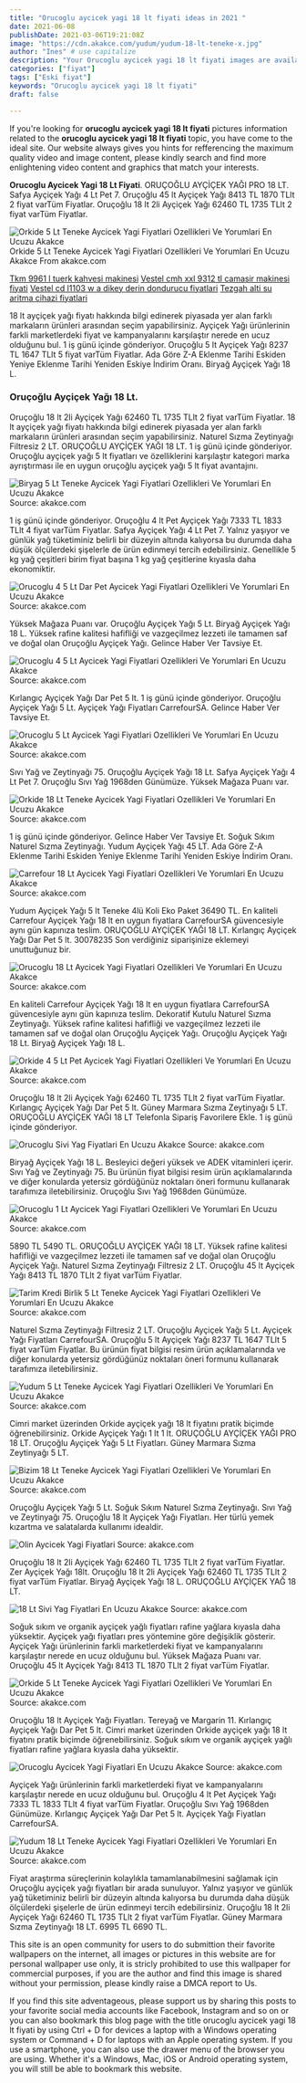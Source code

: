 ```yaml
---
title: "Orucoglu aycicek yagi 18 lt fiyati ideas in 2021 "
date: 2021-06-08
publishDate: 2021-03-06T19:21:08Z
image: "https://cdn.akakce.com/yudum/yudum-18-lt-teneke-x.jpg"
author: "Ines" # use capitalize
description: "Your Orucoglu aycicek yagi 18 lt fiyati images are available in this site. Orucoglu aycicek yagi 18 lt fiyati are a topic that is being searched for and liked by netizens today. You can Get the Orucoglu aycicek yagi 18 lt fiyati files here. Get all royalty-free photos and vectors."
categories: ["fiyat"]
tags: ["Eski fiyat"]
keywords: "Orucoglu aycicek yagi 18 lt fiyati"
draft: false

---
```


If you're looking for **orucoglu aycicek yagi 18 lt fiyati** pictures information related to the **orucoglu aycicek yagi 18 lt fiyati** topic, you have come to the ideal  site.  Our website always  gives you  hints  for refferencing  the maximum  quality video and image  content, please kindly search and find more enlightening video content and graphics  that match your interests.

**Orucoglu Aycicek Yagi 18 Lt Fiyati**. ORUÇOĞLU AYÇİÇEK YAĞI PRO 18 LT. Safya Ayçiçek Yağı 4 Lt Pet 7. Oruçoğlu 45 lt Ayçiçek Yağı 8413 TL 1870 TLlt 2 fiyat varTüm Fiyatlar. Oruçoğlu 18 lt 2li Ayçiçek Yağı 62460 TL 1735 TLlt 2 fiyat varTüm Fiyatlar.

![Orkide 5 Lt Teneke Aycicek Yagi Fiyatlari Ozellikleri Ve Yorumlari En Ucuzu Akakce](https://cdn.akakce.com/orkide/orkide-5-lt-teneke-aycicek-yagi-z.jpg "Orkide 5 Lt Teneke Aycicek Yagi Fiyatlari Ozellikleri Ve Yorumlari En Ucuzu Akakce")
Orkide 5 Lt Teneke Aycicek Yagi Fiyatlari Ozellikleri Ve Yorumlari En Ucuzu Akakce From akakce.com

[Tkm 9961 l tuerk kahvesi makinesi](/tkm-9961-l-tuerk-kahvesi-makinesi/)
[Vestel cmh xxl 9312 tl camasir makinesi fiyati](/vestel-cmh-xxl-9312-tl-camasir-makinesi-fiyati/)
[Vestel cd l1103 w a dikey derin dondurucu fiyatlari](/vestel-cd-l1103-w-a-dikey-derin-dondurucu-fiyatlari/)
[Tezgah alti su aritma cihazi fiyatlari](/tezgah-alti-su-aritma-cihazi-fiyatlari/)

18 lt ayçiçek yağı fiyatı hakkında bilgi edinerek piyasada yer alan farklı markaların ürünleri arasından seçim yapabilirsiniz. Ayçiçek Yağı ürünlerinin farkli marketlerdeki fiyat ve kampanyalarını karşılaştır nerede en ucuz olduğunu bul. 1 iş günü içinde gönderiyor. Oruçoğlu 5 lt Ayçiçek Yağı 8237 TL 1647 TLlt 5 fiyat varTüm Fiyatlar. Ada Göre Z-A Eklenme Tarihi Eskiden Yeniye Eklenme Tarihi Yeniden Eskiye İndirim Oranı. Biryağ Ayçiçek Yağı 18 L.

### Oruçoğlu Ayçiçek Yağı 18 Lt.

Oruçoğlu 18 lt 2li Ayçiçek Yağı 62460 TL 1735 TLlt 2 fiyat varTüm Fiyatlar. 18 lt ayçiçek yağı fiyatı hakkında bilgi edinerek piyasada yer alan farklı markaların ürünleri arasından seçim yapabilirsiniz. Naturel Sızma Zeytinyağı Filtresiz 2 LT. ORUÇOĞLU AYÇİÇEK YAĞI 18 LT. 1 iş günü içinde gönderiyor. Oruçoğlu ayçiçek yağı 5 lt fiyatları ve özelliklerini karşılaştır kategori marka ayrıştırması ile en uygun oruçoğlu ayçiçek yağı 5 lt fiyat avantajını.


![Biryag 5 Lt Teneke Aycicek Yagi Fiyatlari Ozellikleri Ve Yorumlari En Ucuzu Akakce](https://cdn.akakce.com/biryag/biryag-5-lt-teneke-aycicek-yagi-z.jpg "Biryag 5 Lt Teneke Aycicek Yagi Fiyatlari Ozellikleri Ve Yorumlari En Ucuzu Akakce")
Source: akakce.com

1 iş günü içinde gönderiyor. Oruçoğlu 4 lt Pet Ayçiçek Yağı 7333 TL 1833 TLlt 4 fiyat varTüm Fiyatlar. Safya Ayçiçek Yağı 4 Lt Pet 7. Yalnız yaşıyor ve günlük yağ tüketiminiz belirli bir düzeyin altında kalıyorsa bu durumda daha düşük ölçülerdeki şişelerle de ürün edinmeyi tercih edebilirsiniz. Genellikle 5 kg yağ çeşitleri birim fiyat başına 1 kg yağ çeşitlerine kıyasla daha ekonomiktir.

![Orucoglu 4 5 Lt Dar Pet Aycicek Yagi Fiyatlari Ozellikleri Ve Yorumlari En Ucuzu Akakce](https://cdn.akakce.com/orucoglu/orucoglu-4-5-lt-dar-pet-aycicek-yagi-z.jpg "Orucoglu 4 5 Lt Dar Pet Aycicek Yagi Fiyatlari Ozellikleri Ve Yorumlari En Ucuzu Akakce")
Source: akakce.com

Yüksek Mağaza Puanı var. Oruçoğlu Ayçiçek Yağı 5 Lt. Biryağ Ayçiçek Yağı 18 L. Yüksek rafine kalitesi hafifliği ve vazgeçilmez lezzeti ile tamamen saf ve doğal olan Oruçoğlu Ayçiçek Yağı. Gelince Haber Ver Tavsiye Et.

![Orucoglu 4 5 Lt Aycicek Yagi Fiyatlari Ozellikleri Ve Yorumlari En Ucuzu Akakce](https://cdn.akakce.com/orucoglu/orucoglu-4-5-lt-aycicek-yagi-z.jpg "Orucoglu 4 5 Lt Aycicek Yagi Fiyatlari Ozellikleri Ve Yorumlari En Ucuzu Akakce")
Source: akakce.com

Kırlangıç Ayçiçek Yağı Dar Pet 5 lt. 1 iş günü içinde gönderiyor. Oruçoğlu Ayçiçek Yağı 5 Lt. Ayçiçek Yağı Fiyatları CarrefourSA. Gelince Haber Ver Tavsiye Et.

![Orucoglu 5 Lt Aycicek Yagi Fiyatlari Ozellikleri Ve Yorumlari En Ucuzu Akakce](https://cdn.akakce.com/orucoglu/orucoglu-5-lt-aycicek-yagi-z.jpg "Orucoglu 5 Lt Aycicek Yagi Fiyatlari Ozellikleri Ve Yorumlari En Ucuzu Akakce")
Source: akakce.com

Sıvı Yağ ve Zeytinyağı 75. Oruçoğlu Ayçiçek Yağı 18 Lt. Safya Ayçiçek Yağı 4 Lt Pet 7. Oruçoğlu Sıvı Yağ 1968den Günümüze. Yüksek Mağaza Puanı var.

![Orkide 18 Lt Teneke Aycicek Yagi Fiyatlari Ozellikleri Ve Yorumlari En Ucuzu Akakce](https://cdn.akakce.com/orkide/orkide-18-lt-teneke-aycicek-yagi-z.jpg "Orkide 18 Lt Teneke Aycicek Yagi Fiyatlari Ozellikleri Ve Yorumlari En Ucuzu Akakce")
Source: akakce.com

1 iş günü içinde gönderiyor. Gelince Haber Ver Tavsiye Et. Soğuk Sıkım Naturel Sızma Zeytinyağı. Yudum Ayçiçek Yağı 45 LT. Ada Göre Z-A Eklenme Tarihi Eskiden Yeniye Eklenme Tarihi Yeniden Eskiye İndirim Oranı.

![Carrefour 18 Lt Aycicek Yagi Fiyatlari Ozellikleri Ve Yorumlari En Ucuzu Akakce](https://cdn.akakce.com/carrefour/carrefour-18-lt-aycicek-yagi-z.jpg "Carrefour 18 Lt Aycicek Yagi Fiyatlari Ozellikleri Ve Yorumlari En Ucuzu Akakce")
Source: akakce.com

Yudum Ayçiçek Yağı 5 lt Teneke 4lü Koli Eko Paket 36490 TL. En kaliteli Carrefour Ayçiçek Yağı 18 lt en uygun fiyatlara CarrefourSA güvencesiyle aynı gün kapınıza teslim. ORUÇOĞLU AYÇİÇEK YAĞI 18 LT. Kırlangıç Ayçiçek Yağı Dar Pet 5 lt. 30078235 Son verdiğiniz siparişinize eklemeyi unuttuğunuz bir.

![Orucoglu 18 Lt Aycicek Yagi Fiyatlari Ozellikleri Ve Yorumlari En Ucuzu Akakce](https://cdn.akakce.com/orucoglu/orucoglu-18-lt-aycicek-yagi-z.jpg "Orucoglu 18 Lt Aycicek Yagi Fiyatlari Ozellikleri Ve Yorumlari En Ucuzu Akakce")
Source: akakce.com

En kaliteli Carrefour Ayçiçek Yağı 18 lt en uygun fiyatlara CarrefourSA güvencesiyle aynı gün kapınıza teslim. Dekoratif Kutulu Naturel Sızma Zeytinyağı. Yüksek rafine kalitesi hafifliği ve vazgeçilmez lezzeti ile tamamen saf ve doğal olan Oruçoğlu Ayçiçek Yağı. Oruçoğlu Ayçiçek Yağı 18 Lt. Biryağ Ayçiçek Yağı 18 L.

![Orkide 4 5 Lt Pet Aycicek Yagi Fiyatlari Ozellikleri Ve Yorumlari En Ucuzu Akakce](https://cdn.akakce.com/orkide/orkide-4-5-lt-pet-aycicek-yagi-z.jpg "Orkide 4 5 Lt Pet Aycicek Yagi Fiyatlari Ozellikleri Ve Yorumlari En Ucuzu Akakce")
Source: akakce.com

Oruçoğlu 18 lt 2li Ayçiçek Yağı 62460 TL 1735 TLlt 2 fiyat varTüm Fiyatlar. Kırlangıç Ayçiçek Yağı Dar Pet 5 lt. Güney Marmara Sızma Zeytinyağı 5 LT. ORUÇOĞLU AYÇİÇEK YAĞI 18 LT Telefonla Sipariş Favorilere Ekle. 1 iş günü içinde gönderiyor.

![Orucoglu Sivi Yag Fiyatlari En Ucuzu Akakce](https://iis-akakce.akamaized.net/p.x?%2F%2Fn11scdn%2Eakamaized%2Enet%2Fa1%2F1024%2Fev%2Dyasam%2Faycicek%2Dyagi%2Forucoglu%2Daycicek%2Dyagi%2Dteneke%2D4%2Dx%2D18%2Dl%5F%5F0116930797650952%2Epng "Orucoglu Sivi Yag Fiyatlari En Ucuzu Akakce")
Source: akakce.com

Biryağ Ayçiçek Yağı 18 L. Besleyici değeri yüksek ve ADEK vitaminleri içerir. Sıvı Yağ ve Zeytinyağı 75. Bu ürünün fiyat bilgisi resim ürün açıklamalarında ve diğer konularda yetersiz gördüğünüz noktaları öneri formunu kullanarak tarafımıza iletebilirsiniz. Oruçoğlu Sıvı Yağ 1968den Günümüze.

![Orucoglu 1 Lt Aycicek Yagi Fiyatlari Ozellikleri Ve Yorumlari En Ucuzu Akakce](https://cdn.akakce.com/orucoglu/orucoglu-1-lt-aycicek-yagi-z.jpg "Orucoglu 1 Lt Aycicek Yagi Fiyatlari Ozellikleri Ve Yorumlari En Ucuzu Akakce")
Source: akakce.com

5890 TL 5490 TL. ORUÇOĞLU AYÇİÇEK YAĞI 18 LT. Yüksek rafine kalitesi hafifliği ve vazgeçilmez lezzeti ile tamamen saf ve doğal olan Oruçoğlu Ayçiçek Yağı. Naturel Sızma Zeytinyağı Filtresiz 2 LT. Oruçoğlu 45 lt Ayçiçek Yağı 8413 TL 1870 TLlt 2 fiyat varTüm Fiyatlar.

![Tarim Kredi Birlik 5 Lt Teneke Aycicek Yagi Fiyatlari Ozellikleri Ve Yorumlari En Ucuzu Akakce](https://cdn.akakce.com/tarim-kredi-birlik/tarim-kredi-birlik-5-lt-teneke-aycicek-yagi-z.jpg "Tarim Kredi Birlik 5 Lt Teneke Aycicek Yagi Fiyatlari Ozellikleri Ve Yorumlari En Ucuzu Akakce")
Source: akakce.com

Naturel Sızma Zeytinyağı Filtresiz 2 LT. Oruçoğlu Ayçiçek Yağı 5 Lt. Ayçiçek Yağı Fiyatları CarrefourSA. Oruçoğlu 5 lt Ayçiçek Yağı 8237 TL 1647 TLlt 5 fiyat varTüm Fiyatlar. Bu ürünün fiyat bilgisi resim ürün açıklamalarında ve diğer konularda yetersiz gördüğünüz noktaları öneri formunu kullanarak tarafımıza iletebilirsiniz.

![Yudum 5 Lt Teneke Aycicek Yagi Fiyatlari Ozellikleri Ve Yorumlari En Ucuzu Akakce](https://cdn.akakce.com/yudum/yudum-5-lt-teneke-aycicek-yagi-z.jpg "Yudum 5 Lt Teneke Aycicek Yagi Fiyatlari Ozellikleri Ve Yorumlari En Ucuzu Akakce")
Source: akakce.com

Cimri market üzerinden Orkide ayçiçek yağı 18 lt fiyatını pratik biçimde öğrenebilirsiniz. Orkide Ayçiçek Yağı 1 lt 1 lt. ORUÇOĞLU AYÇİÇEK YAĞI PRO 18 LT. Oruçoğlu Ayçiçek Yağı 5 Lt Fiyatları. Güney Marmara Sızma Zeytinyağı 5 LT.

![Bizim 18 Lt Teneke Aycicek Yagi Fiyatlari Ozellikleri Ve Yorumlari En Ucuzu Akakce](https://cdn.akakce.com/bizim/bizim-18-lt-teneke-aycicek-yagi-z.jpg "Bizim 18 Lt Teneke Aycicek Yagi Fiyatlari Ozellikleri Ve Yorumlari En Ucuzu Akakce")
Source: akakce.com

Oruçoğlu Ayçiçek Yağı 5 Lt. Soğuk Sıkım Naturel Sızma Zeytinyağı. Sıvı Yağ ve Zeytinyağı 75. Oruçoğlu 18 lt Ayçiçek Yağı Fiyatları. Her türlü yemek kızartma ve salatalarda kullanımı idealdir.

![Olin Aycicek Yagi Fiyatlari](https://cdn.akakce.com/olin/olin-18-lt-teneke-aycicek-yagi-x.jpg "Olin Aycicek Yagi Fiyatlari")
Source: akakce.com

Oruçoğlu 18 lt 2li Ayçiçek Yağı 62460 TL 1735 TLlt 2 fiyat varTüm Fiyatlar. Zer Ayçiçek Yağı 18lt. Oruçoğlu 18 lt 2li Ayçiçek Yağı 62460 TL 1735 TLlt 2 fiyat varTüm Fiyatlar. Biryağ Ayçiçek Yağı 18 L. ORUÇOĞLU AYÇİÇEK YAĞ 18 LT.

![18 Lt Sivi Yag Fiyatlari En Ucuzu Akakce](https://cdn.akakce.com/tarim-kredi-birlik/tarim-kredi-birlik-18-lt-aycicek-yagi-x.jpg "18 Lt Sivi Yag Fiyatlari En Ucuzu Akakce")
Source: akakce.com

Soğuk sıkım ve organik ayçiçek yağlı fiyatları rafine yağlara kıyasla daha yüksektir. Ayçiçek yağı fiyatları pres yöntemine göre değişiklik gösterir. Ayçiçek Yağı ürünlerinin farkli marketlerdeki fiyat ve kampanyalarını karşılaştır nerede en ucuz olduğunu bul. Yüksek Mağaza Puanı var. Oruçoğlu 45 lt Ayçiçek Yağı 8413 TL 1870 TLlt 2 fiyat varTüm Fiyatlar.

![Orkide 5 Lt Teneke Aycicek Yagi Fiyatlari Ozellikleri Ve Yorumlari En Ucuzu Akakce](https://cdn.akakce.com/orkide/orkide-5-lt-teneke-aycicek-yagi-z.jpg "Orkide 5 Lt Teneke Aycicek Yagi Fiyatlari Ozellikleri Ve Yorumlari En Ucuzu Akakce")
Source: akakce.com

Oruçoğlu 18 lt Ayçiçek Yağı Fiyatları. Tereyağ ve Margarin 11. Kırlangıç Ayçiçek Yağı Dar Pet 5 lt. Cimri market üzerinden Orkide ayçiçek yağı 18 lt fiyatını pratik biçimde öğrenebilirsiniz. Soğuk sıkım ve organik ayçiçek yağlı fiyatları rafine yağlara kıyasla daha yüksektir.

![Orucoglu Aycicek Yagi Fiyatlari En Ucuzu Akakce](https://cdn.akakce.com/iv/10022/943/943497922x.jpg "Orucoglu Aycicek Yagi Fiyatlari En Ucuzu Akakce")
Source: akakce.com

Ayçiçek Yağı ürünlerinin farkli marketlerdeki fiyat ve kampanyalarını karşılaştır nerede en ucuz olduğunu bul. Oruçoğlu 4 lt Pet Ayçiçek Yağı 7333 TL 1833 TLlt 4 fiyat varTüm Fiyatlar. Oruçoğlu Sıvı Yağ 1968den Günümüze. Kırlangıç Ayçiçek Yağı Dar Pet 5 lt. Ayçiçek Yağı Fiyatları CarrefourSA.

![Yudum 18 Lt Teneke Aycicek Yagi Fiyatlari Ozellikleri Ve Yorumlari En Ucuzu Akakce](https://cdn.akakce.com/yudum/yudum-18-lt-teneke-x.jpg "Yudum 18 Lt Teneke Aycicek Yagi Fiyatlari Ozellikleri Ve Yorumlari En Ucuzu Akakce")
Source: akakce.com

Fiyat araştırma süreçlerinin kolaylıkla tamamlanabilmesini sağlamak için Oruçoğlu ayçiçek yağı fiyatları bir arada sunuluyor. Yalnız yaşıyor ve günlük yağ tüketiminiz belirli bir düzeyin altında kalıyorsa bu durumda daha düşük ölçülerdeki şişelerle de ürün edinmeyi tercih edebilirsiniz. Oruçoğlu 18 lt 2li Ayçiçek Yağı 62460 TL 1735 TLlt 2 fiyat varTüm Fiyatlar. Güney Marmara Sızma Zeytinyağı 18 LT. 6995 TL 6690 TL.

This site is an open community for users to do submittion their favorite wallpapers on the internet, all images or pictures in this website are for personal wallpaper use only, it is stricly prohibited to use this wallpaper for commercial purposes, if you are the author and find this image is shared without your permission, please kindly raise a DMCA report to Us.

If you find this site adventageous, please support us by sharing this posts to your favorite social media accounts like Facebook, Instagram and so on or you can also bookmark this blog page with the title orucoglu aycicek yagi 18 lt fiyati by using Ctrl + D for devices a laptop with a Windows operating system or Command + D for laptops with an Apple operating system. If you use a smartphone, you can also use the drawer menu of the browser you are using. Whether it's a Windows, Mac, iOS or Android operating system, you will still be able to bookmark this website.
